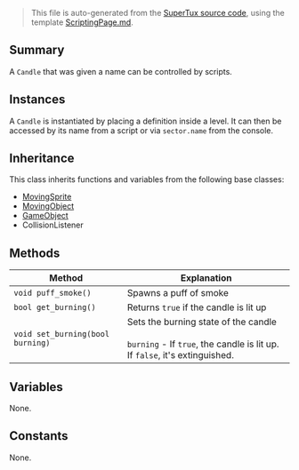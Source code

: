> This file is auto-generated from the [SuperTux source code](https://github.com/SuperTux/supertux/tree/master/src), using the template [ScriptingPage.md](https://github.com/SuperTux/wiki/tree/master/templates/ScriptingPage.md).

Summary
-------

A `Candle` that was given a name can be controlled by scripts.

Instances
--------

A `Candle` is instantiated by placing a definition inside a level. It can then be accessed by its name from a script or via `sector.name` from the console.

Inheritance
--------

This class inherits functions and variables from the following base classes:
* [MovingSprite](https://github.com/SuperTux/supertux/wiki/ScriptingMovingSprite)
* [MovingObject](https://github.com/SuperTux/supertux/wiki/ScriptingMovingObject)
* [GameObject](https://github.com/SuperTux/supertux/wiki/ScriptingGameObject)
* CollisionListener


Methods
-------

Method | Explanation
-------|-------
`void puff_smoke()` | Spawns a puff of smoke
`bool get_burning()` | Returns `true` if the candle is lit up
`void set_burning(bool burning)` | Sets the burning state of the candle<br /><br /> `burning` - If `true`, the candle is lit up. If `false`, it's extinguished. 


Variables
---------

None.

Constants
---------

None.
